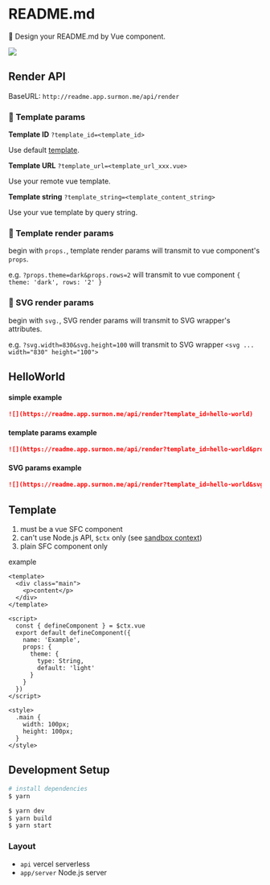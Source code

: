 # README.md

🚀 Design your README.md by Vue component.

![](https://readme.app.surmon.me/api/render?template_id=hello-world&svg.width=830&svg.height=300)


## Render API

BaseURL: `http://readme.app.surmon.me/api/render`

### 🔷 Template params

**Template ID** `?template_id=<template_id>`

Use default [template](https://github.com/surmon-china/README.md/tree/main/templates).

**Template URL** `?template_url=<template_url_xxx.vue>`

Use your remote vue template.

**Template string** `?template_string=<template_content_string>`
 
Use your vue template by query string.

### 🔷 Template render params

begin with `props.`, template render params will transmit to vue component's `props`.

e.g. `?props.theme=dark&props.rows=2` will transmit to vue component `{ theme: 'dark', rows: '2' }`

### 🔷 SVG render params

begin with `svg.`, SVG render params will transmit to SVG wrapper's attributes.

e.g. `?svg.width=830&svg.height=100` will transmit to SVG wrapper `<svg ...  width="830" height="100">`

## HelloWorld

#### simple example

```markdown
![](https://readme.app.surmon.me/api/render?template_id=hello-world)
```

#### template params example

```markdown
![](https://readme.app.surmon.me/api/render?template_id=hello-world&props.theme=dark)
```

#### SVG params example

```markdown
![](https://readme.app.surmon.me/api/render?template_id=hello-world&svg.width=800&svg.height=300)
```

## Template

1. must be a vue SFC component
2. can't use Node.js API, `$ctx` only (see [sandbox context](https://github.com/surmon-china/README.md/blob/main/app/step-vue-render.ts#L13))
3. plain SFC component only

example

```vue
<template>
  <div class="main">
    <p>content</p>
  </div>
</template>

<script>
  const { defineComponent } = $ctx.vue
  export default defineComponent({
    name: 'Example',
    props: {
      theme: {
        type: String,
        default: 'light'
      }
    }
  })
</script>

<style>
  .main {
    width: 100px;
    height: 100px;
  }
</style>
```


## Development Setup

```bash
# install dependencies
$ yarn

$ yarn dev
$ yarn build
$ yarn start
```

### Layout

- `api` vercel serverless
- `app/server` Node.js server
